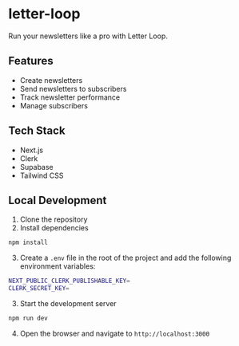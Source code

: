 # letter-loop

Run your newsletters like a pro with Letter Loop.

## Features

- Create newsletters
- Send newsletters to subscribers
- Track newsletter performance
- Manage subscribers

## Tech Stack

- Next.js
- Clerk
- Supabase
- Tailwind CSS

## Local Development

1. Clone the repository
2. Install dependencies

```bash
npm install
```

3. Create a `.env` file in the root of the project and add the following environment variables:

```bash
NEXT_PUBLIC_CLERK_PUBLISHABLE_KEY=
CLERK_SECRET_KEY=
```

3. Start the development server

```bash
npm run dev
```

4. Open the browser and navigate to `http://localhost:3000`
